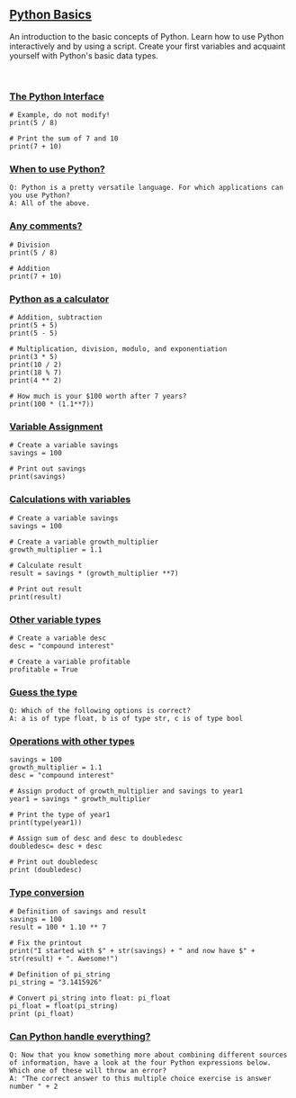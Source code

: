 ## [Python Basics](https://campus.datacamp.com/courses/intro-to-python-for-data-science/chapter-1-python-basics)

An introduction to the basic concepts of Python. Learn how to use Python interactively and by using a script. Create your first variables and acquaint yourself with Python's basic data types.

<br>

### [The Python Interface](https://campus.datacamp.com/courses/intro-to-python-for-data-science/chapter-1-python-basics?ex=2)

```
# Example, do not modify!
print(5 / 8)

# Print the sum of 7 and 10
print(7 + 10)
```

### [When to use Python?](https://campus.datacamp.com/courses/intro-to-python-for-data-science/chapter-1-python-basics?ex=3)

```
Q: Python is a pretty versatile language. For which applications can you use Python?
A: All of the above.
```

### [Any comments?](https://campus.datacamp.com/courses/intro-to-python-for-data-science/chapter-1-python-basics?ex=4)

```
# Division
print(5 / 8)

# Addition
print(7 + 10)
```

### [Python as a calculator](https://campus.datacamp.com/courses/intro-to-python-for-data-science/chapter-1-python-basics?ex=5)

```
# Addition, subtraction
print(5 + 5)
print(5 - 5)

# Multiplication, division, modulo, and exponentiation
print(3 * 5)
print(10 / 2)
print(18 % 7)
print(4 ** 2)

# How much is your $100 worth after 7 years?
print(100 * (1.1**7))
```

### [Variable Assignment](https://campus.datacamp.com/courses/intro-to-python-for-data-science/chapter-1-python-basics?ex=7)

```
# Create a variable savings
savings = 100

# Print out savings
print(savings)
```

### [Calculations with variables](https://campus.datacamp.com/courses/intro-to-python-for-data-science/chapter-1-python-basics?ex=8)

```
# Create a variable savings
savings = 100

# Create a variable growth_multiplier
growth_multiplier = 1.1

# Calculate result
result = savings * (growth_multiplier **7)

# Print out result
print(result)
```

### [Other variable types](https://campus.datacamp.com/courses/intro-to-python-for-data-science/chapter-1-python-basics?ex=9)

```
# Create a variable desc
desc = "compound interest"

# Create a variable profitable
profitable = True
```

### [Guess the type](https://campus.datacamp.com/courses/intro-to-python-for-data-science/chapter-1-python-basics?ex=10)

```
Q: Which of the following options is correct?
A: a is of type float, b is of type str, c is of type bool
```

### [Operations with other types](https://campus.datacamp.com/courses/intro-to-python-for-data-science/chapter-1-python-basics?ex=11)

```
savings = 100
growth_multiplier = 1.1
desc = "compound interest"

# Assign product of growth_multiplier and savings to year1
year1 = savings * growth_multiplier

# Print the type of year1
print(type(year1))

# Assign sum of desc and desc to doubledesc
doubledesc= desc + desc

# Print out doubledesc
print (doubledesc)
```

### [Type conversion](https://campus.datacamp.com/courses/intro-to-python-for-data-science/chapter-1-python-basics?ex=12)

```
# Definition of savings and result
savings = 100
result = 100 * 1.10 ** 7

# Fix the printout
print("I started with $" + str(savings) + " and now have $" + str(result) + ". Awesome!")

# Definition of pi_string
pi_string = "3.1415926"

# Convert pi_string into float: pi_float
pi_float = float(pi_string)
print (pi_float)
```

### [Can Python handle everything?](https://campus.datacamp.com/courses/intro-to-python-for-data-science/chapter-1-python-basics?ex=13)

```
Q: Now that you know something more about combining different sources of information, have a look at the four Python expressions below. Which one of these will throw an error?
A: "The correct answer to this multiple choice exercise is answer number " + 2
```
